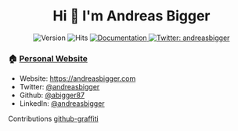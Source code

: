 <h1 align="center">Hi 👋 I'm Andreas Bigger</h1>
<div align="center">
  <img alt="Version" src="https://img.shields.io/badge/version-1.0.0-blue.svg?cacheSeconds=2592000" />
  <img src="https://hitcounter.pythonanywhere.com/count/tag.svg?url=https%3A%2F%2Fgithub.com%2Fabigger87" alt="Hits">
  <a href="https://readme.andreasbigger.com" target="_blank">
    <img alt="Documentation" src="https://img.shields.io/badge/documentation-yes-brightgreen.svg" />
  </a>
  <a href="https://twitter.com/andreasbigger" target="_blank">
    <img alt="Twitter: andreasbigger" src="https://img.shields.io/twitter/follow/andreasbigger.svg?style=social" />
  </a>
</div>

<!--
> Personal Readme to present Andreas Bigger's developer vision, goals, and practices
<p align="center">
 
[![Andreas's github stats](https://github-readme-stats.vercel.app/api?username=abigger87&show_icons=true&theme=cobalt)](https://github.com/abigger87)

<a href="https://stackexchange.com/users/11884055/andreas-bigger"><img style="border-radius: 7px;" src="https://stackexchange.com/users/flair/11884055.png?theme=dark" width="500px" height="auto" alt="profile for Andreas Bigger on Stack Exchange, a network of free, community-driven Q&amp;A sites" title="profile for Andreas Bigger on Stack Exchange, a network of free, community-driven Q&amp;A sites" /></a>

</p>
-->


### 🏠 [Personal Website](https://andreasbigger.com)

* Website: https://andreasbigger.com
* Twitter: [@andreasbigger](https://twitter.com/andreasbigger)
* Github: [@abigger87](https://github.com/abigger87)
* LinkedIn: [@andreasbigger](https://linkedin.com/in/andreasbigger)

Contributions [github-graffiti](https://github.com/mavrk/github-graffiti)
